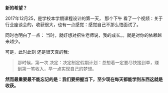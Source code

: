 **新的希望？**

2017年12月25，是学校本学期课程设计的第一天，
那个下午 看了一个视频：关于行业座谈会的，收获很大，也有一点感觉：感觉自己不那么怕面试了。

同时也明白了一点： 当时，就好想对招生老师说，我的成长。。就是对你的依赖越来越少。

可是，此时此刻  还是很天真的我:

> 那时候，第一次 决定：决定制定假期计划：总想着一定要尽快接到单，赚到第一笔收入，早一点实现自己的梦想。

**然而最重要最不能忘记的是：我们要把握当下，至少现在每天都能学到东西这就是收获。**
